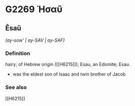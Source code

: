 # G2269 Ἠσαῦ

## Ēsaû

_(ay-sow' | ay-SAV | ay-SAF)_

### Definition

hairy; of Hebrew origin ([[H6215]]); Esau, an Edomite; Esau.

- was the eldest son of Isaac and twin brother of Jacob

### See also

[[H6215]]

